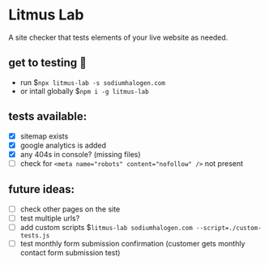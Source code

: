 # Litmus Lab

A site checker that tests elements of your live website as needed.

## get to testing 🚀

- run \$`npx litmus-lab -s sodiumhalogen.com`
- or intall globally \$`npm i -g litmus-lab`

## tests available:

- [x] sitemap exists
- [x] google analytics is added
- [x] any 404s in console? (missing files)
- [ ] check for `<meta name="robots" content="nofollow" />` not present

## future ideas:

- [ ] check other pages on the site
- [ ] test multiple urls?
- [ ] add custom scripts \$`litmus-lab sodiumhalogen.com --script=./custom-tests.js`
- [ ] test monthly form submission confirmation (customer gets monthly contact form submission test)
